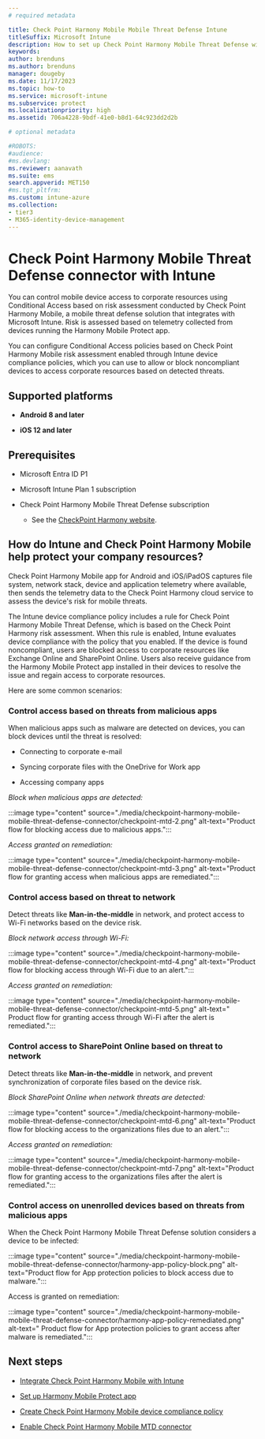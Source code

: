 ```yaml
---
# required metadata

title: Check Point Harmony Mobile Mobile Threat Defense Intune
titleSuffix: Microsoft Intune
description: How to set up Check Point Harmony Mobile Threat Defense with Microsoft Intune control mobile device access to your corporate resources.
keywords:
author: brenduns
ms.author: brenduns
manager: dougeby
ms.date: 11/17/2023
ms.topic: how-to
ms.service: microsoft-intune
ms.subservice: protect
ms.localizationpriority: high
ms.assetid: 706a4228-9bdf-41e0-b8d1-64c923dd2d2b

# optional metadata

#ROBOTS:
#audience:
#ms.devlang:
ms.reviewer: aanavath
ms.suite: ems
search.appverid: MET150
#ms.tgt_pltfrm:
ms.custom: intune-azure
ms.collection:
- tier3
- M365-identity-device-management
---
```


# Check Point Harmony Mobile Threat Defense connector with Intune

You can control mobile device access to corporate resources using Conditional Access based on risk assessment conducted by Check Point Harmony Mobile, a mobile threat defense solution that integrates with Microsoft Intune. Risk is assessed based on telemetry collected from devices running the Harmony Mobile Protect app.

You can configure Conditional Access policies based on Check Point Harmony Mobile risk assessment enabled through Intune device compliance policies, which you can use to allow or block noncompliant devices to access corporate resources based on detected threats.

## Supported platforms

- **Android 8 and later**

- **iOS 12 and later**

## Prerequisites

- Microsoft Entra ID P1

- Microsoft Intune Plan 1 subscription

- Check Point Harmony Mobile Threat Defense subscription
  - See the [CheckPoint Harmony website](https://www.checkpoint.com/harmony).

## How do Intune and Check Point Harmony Mobile help protect your company resources?

Check Point Harmony Mobile app for Android and iOS/iPadOS captures file system, network stack, device and application telemetry where available, then sends the telemetry data to the Check Point Harmony cloud service to assess the device's risk for mobile threats.

The Intune device compliance policy includes a rule for Check Point Harmony Mobile Threat Defense, which is based on the Check Point Harmony risk assessment. When this rule is enabled, Intune evaluates device compliance with the policy that you enabled. If the device is found noncompliant, users are blocked access to corporate resources like Exchange Online and SharePoint Online. Users also receive guidance from the Harmony Mobile Protect app installed in their devices to resolve the issue and regain access to corporate resources.

Here are some common scenarios:

### Control access based on threats from malicious apps

When malicious apps such as malware are detected on devices, you can block devices until the threat is resolved:

- Connecting to corporate e-mail

- Syncing corporate files with the OneDrive for Work app

- Accessing company apps

*Block when malicious apps are detected:*

:::image type="content" source="./media/checkpoint-harmony-mobile-mobile-threat-defense-connector/checkpoint-mtd-2.png" alt-text="Product flow for blocking access due to malicious apps.":::

*Access granted on remediation:*

:::image type="content" source="./media/checkpoint-harmony-mobile-mobile-threat-defense-connector/checkpoint-mtd-3.png" alt-text="Product flow for granting access when malicious apps are remediated.":::

### Control access based on threat to network

Detect threats like **Man-in-the-middle** in network, and protect access to Wi-Fi networks based on the device risk.

*Block network access through Wi-Fi:*

:::image type="content" source="./media/checkpoint-harmony-mobile-mobile-threat-defense-connector/checkpoint-mtd-4.png" alt-text="Product flow for blocking access through Wi-Fi due to an alert.":::

*Access granted on remediation:*

:::image type="content" source="./media/checkpoint-harmony-mobile-mobile-threat-defense-connector/checkpoint-mtd-5.png" alt-text=" Product flow for granting access through Wi-Fi after the alert is remediated.":::

### Control access to SharePoint Online based on threat to network

Detect threats like **Man-in-the-middle** in network, and prevent synchronization of corporate files based on the device risk.

*Block SharePoint Online when network threats are detected:*

:::image type="content" source="./media/checkpoint-harmony-mobile-mobile-threat-defense-connector/checkpoint-mtd-6.png" alt-text="Product flow for blocking access to the organizations files due to an alert.":::

*Access granted on remediation:*

:::image type="content" source="./media/checkpoint-harmony-mobile-mobile-threat-defense-connector/checkpoint-mtd-7.png" alt-text="Product flow for granting access to the organizations files after the alert is remediated.":::

### Control access on unenrolled devices based on threats from malicious apps

When the Check Point Harmony Mobile Threat Defense solution considers a device to be infected:

:::image type="content" source="./media/checkpoint-harmony-mobile-mobile-threat-defense-connector/harmony-app-policy-block.png" alt-text="Product flow for App protection policies to block access due to malware.":::

Access is granted on remediation:

:::image type="content" source="./media/checkpoint-harmony-mobile-mobile-threat-defense-connector/harmony-app-policy-remediated.png" alt-text=" Product flow for App protection policies to grant access after malware is remediated.":::

## Next steps

- [Integrate Check Point Harmony Mobile with Intune](checkpoint-sandblast-mobile-mtd-connector-integration.md)

- [Set up Harmony Mobile Protect app](mtd-apps-ios-app-configuration-policy-add-assign.md)

- [Create Check Point Harmony Mobile device compliance policy](mtd-device-compliance-policy-create.md)

- [Enable Check Point Harmony Mobile MTD connector](mtd-connector-enable.md)
